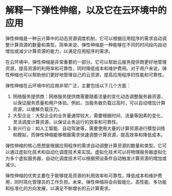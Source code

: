 # 解释一下弹性伸缩，以及它在云环境中的应用

弹性伸缩是一种云计算中的动态资源调度机制，它可以根据应用程序的需求自动调整计算资源的数量和类型。简单来说，弹性伸缩是一种能够在不同的时间段内自动增加或减少计算资源的能力，以满足应用程序的需求。

在云环境中，弹性伸缩是非常重要的一部分。它可以帮助云服务提供商更好地管理资源，提高资源的利用率和可靠性，同时降低成本和维护费用。对于用户来说，弹性伸缩也可以帮助他们更好地管理自己的云资源，提高应用程序的性能和可靠性。

弹性伸缩在云环境中的应用非常广泛，主要包括以下几个方面：

1. 网络服务提供商：网络服务提供商需要随着流量的变化动态调整服务器资源，以保证服务质量和用户体验。例如，当服务器负载过高时，可以自动增加计算资源，以缓解负载压力。
2. 大型企业：大型企业的业务量通常较大，需要根据时间、流量等因素的变化，灵活调度计算资源，以保证业务运行的效率和可靠性。
3. 新兴行业：如人工智能、自动驾驶等，需要使用大量的计算资源进行模型训练和模拟，而弹性伸缩能够根据需求快速调整计算资源，提高效率和降低成本。

弹性伸缩的核心思想是根据应用程序的需求自动调整计算资源的数量和类型。它可以通过虚拟化技术和自动化调度技术来实现。虚拟化技术可以将物理服务器虚拟化为多个虚拟服务器，自动化调度技术可以根据预设条件自动触发计算资源的增加或减少。

弹性伸缩的优势主要在于能够提高资源的利用效率和可靠性，降低成本和维护费用，同时简化管理员的工作负担。未来，弹性伸缩将会向智能化、高性能、多功能和标准化的方向发展，以满足不断增长的云计算需求。
